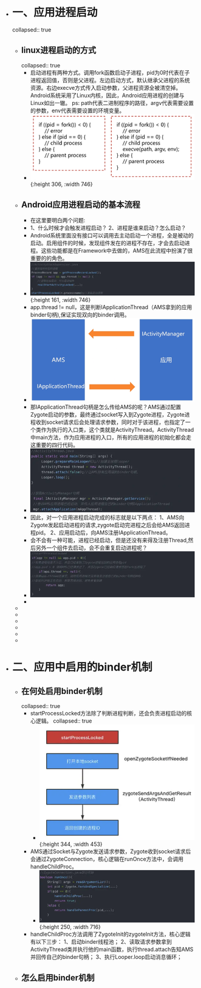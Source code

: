 - # 一、应用进程启动
  collapsed:: true
	- ## linux进程启动的方式
	  collapsed:: true
		- 启动进程有两种方式。调用fork函数启动子进程，pid为0时代表在子进程返回值，否则是父进程。左边启动方式，默认继承父进程的系统资源。右边execve方式传入启动参数，父进程资源全被清空掉。Android系统采用了Linux内核，因此，Android应用进程的创建与Linux如出一辙。
		  ps: path代表二进制程序的路径，argv代表需要设置的参数，env代表需要设置的环境变量。
		- ![image.png](../assets/image_1684413869562_0.png){:height 306, :width 746}
	- ## Android应用进程启动的基本流程
		- 在这里要明白两个问题:
		- 1、什么时候才会触发进程启动？
		  2、进程是谁来启动？怎么启动？
		- Android系统里面没有接口可以调用去主动启动一个进程，全是被动的启动。启用组件的时候，发现组件发在的进程不存在，才会去启动进程。这些功能都是在Framework中去做的，AMS在此流程中扮演了很重要的的角色。
		- ![image.png](../assets/image_1684413896203_0.png){:height 161, :width 746}
		- app.thread != null，这是判断IApplicationThread（AMS拿到的应用binder句柄),保证实现双向的binder调用。
		- ![image.png](../assets/image_1684413907711_0.png)
		- 那IApplicationThread句柄是怎么传给AMS的呢？AMS通过配置Zygote启动的参数，最终通过socket写入到Zygote进程，Zygote进程收到socket请求后会处理请求参数，同时对于该进程，也指定了一个类作为执行的入口类，这个类就是ActivityThread。ActivityThread中main方法，作为应用进程的入口，所有的应用进程的初始化都会走这重要的四行代码。
		- ![image.png](../assets/image_1684413923637_0.png)
		- 因此，对一个应用进程启动完成的标志就是以下两点：
		  1、AMS向Zygote发起启动进程的请求,zygote启动完进程之后会给AMS返回进程pid。
		  2、应用启动后，向AMS注册IApplicationThread。
		- 会不会有一种可能，进程已经启动，但是还没有来得及注册Thread,然后另外一个组件去启动，会不会重复启动进程呢？
		- ![image.png](../assets/image_1684413940112_0.png)
		-
	-
	-
	-
	-
	-
	-
- # 二、应用中启用的binder机制
	- ## 在何处启用binder机制
	  collapsed:: true
		- startProcessLocked方法除了判断进程判断，还会负责进程启动的核心逻辑。
		  collapsed:: true
			- ![image.png](../assets/image_1684413978133_0.png){:height 344, :width 453}
		- AMS通过Socket与Zygote发送请求参数，Zygote收到socket请求后会通过ZygoteConnection，核心逻辑在runOnce方法中，会调用handleChildProc。
			- ![image.png](../assets/image_1684413994557_0.png){:height 250, :width 716}
		- handleChildProc方法调用了ZygoteInit的zygoteInit方法，核心逻辑有以下三步：
		  1、启动binder线程池；
		  2、读取请求参数拿到ActivityThread类并执行他的main函数，执行thread.attach告知AMS并回传自己的binder句柄；
		  3、执行Looper.loop启动消息循环；
	- ## 怎么启用binder机制